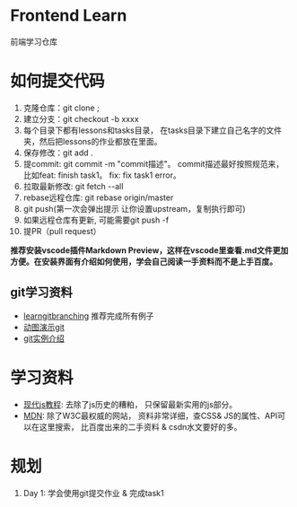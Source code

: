 # Frontend Learn
前端学习仓库

# 如何提交代码

1. 克隆仓库：git clone ;
2. 建立分支：git checkout -b xxxx
3. 每个目录下都有lessons和tasks目录， 在tasks目录下建立自己名字的文件夹，然后把lessons的作业都放在里面。
4. 保存修改：git add . 
5. 提commit: git commit -m "commit描述"。 commit描述最好按照规范来， 比如feat: finish task1。 fix: fix task1 error。
6. 拉取最新修改: git fetch --all
7. rebase远程仓库: git rebase origin/master
8. git push(第一次会弹出提示 让你设置upstream，复制执行即可)
9. 如果远程仓库有更新, 可能需要git push -f
10. 提PR（pull request）

**推荐安装vscode插件Markdown Preview，这样在vscode里查看.md文件更加方便。在安装界面有介绍如何使用，学会自己阅读一手资料而不是上手百度。**

## git学习资料

* [learngitbranching](https://learngitbranching.js.org/?locale=zh_CN) 推荐完成所有例子
* [动图演示git](https://mp.weixin.qq.com/s/CwO2owC0t8sMnuSOoEyebw)
* [git实例介绍](https://zhuanlan.zhihu.com/p/72946397?utm_source=wechat_session&utm_medium=social&s_s_i=7od6T6Hm3i8SzvJc%2FIbtmd6WjN14zPsntXbvVCGq9Og%3D&s_r=1)

# 学习资料
* [现代js教程](https://zh.javascript.info/): 去除了js历史的糟粕， 只保留最新实用的js部分。
* [MDN](https://developer.mozilla.org/zh-CN/): 除了W3C最权威的网站， 资料非常详细，查CSS& JS的属性、API可以在这里搜索， 比百度出来的二手资料 & csdn水文要好的多。

# 规划
1. Day 1: 学会使用git提交作业 & 完成task1
